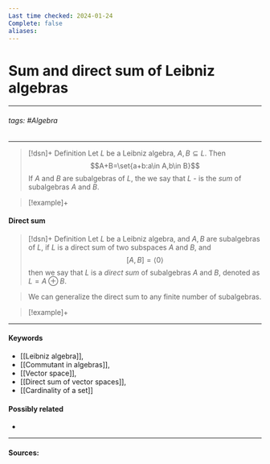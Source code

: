 ```yaml
---
Last time checked: 2024-01-24
Complete: false
aliases:
---
```

# Sum and direct sum of Leibniz algebras
***
###### tags: #Algebra 
***
>[!dsn]+ Definition
>Let $L$ be a Leibniz algebra, $A,B\subseteq L$. Then
>$$A+B=\set{a+b:a\in A,b\in B}$$
>If $A$ and $B$ are subalgebras of $L$, the we say that $L$ - is the *sum* of subalgebras $A$ and $B$.

>[!example]+
>

#### Direct sum
>[!dsn]+ Definition
>Let $L$ be a Leibniz algebra, and $A,B$ are subalgebras of $L$, if $L$ is a direct sum of two subspaces $A$ and $B$, and 
>$$[A,B]=\langle 0 \rangle$$
>then we say that $L$ is a *direct sum* of subalgebras $A$ and $B$, denoted as $L=A\oplus B$.
>

>We can generalize the direct sum to any finite number of subalgebras.

>[!example]+
>
***
#### Keywords
- [[Leibniz algebra]],
- [[Commutant in algebras]],
- [[Vector space]],
- [[Direct sum of vector spaces]],
- [[Cardinality of a set]]
#### Possibly related
- 
***
#### Sources: